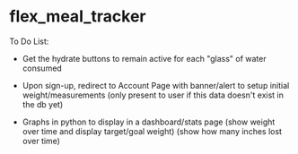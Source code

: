 # flex_meal_tracker


To Do List:

- Get the hydrate buttons to remain active for each "glass" of water consumed

- Upon sign-up, redirect to Account Page with banner/alert to setup initial weight/measurements (only present to user if this data doesn't exist in the db yet)

- Graphs in python to display in a dashboard/stats page
    (show weight over time and display target/goal weight)
    (show how many inches lost over time)